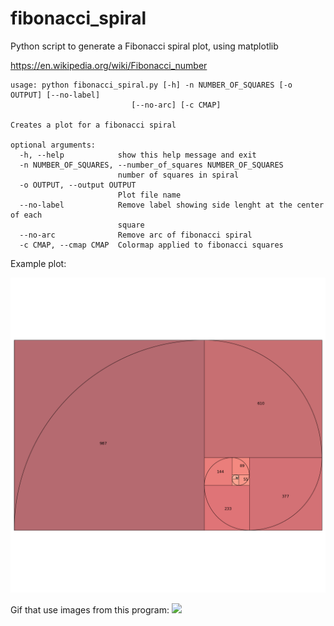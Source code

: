 # fibonacci_spiral

Python script to generate a Fibonacci spiral plot, using matplotlib

https://en.wikipedia.org/wiki/Fibonacci_number


```
usage: python fibonacci_spiral.py [-h] -n NUMBER_OF_SQUARES [-o OUTPUT] [--no-label]
                           [--no-arc] [-c CMAP]

Creates a plot for a fibonacci spiral

optional arguments:
  -h, --help            show this help message and exit
  -n NUMBER_OF_SQUARES, --number_of_squares NUMBER_OF_SQUARES
                        number of squares in spiral
  -o OUTPUT, --output OUTPUT
                        Plot file name
  --no-label            Remove label showing side lenght at the center of each
                        square
  --no-arc              Remove arc of fibonacci spiral
  -c CMAP, --cmap CMAP  Colormap applied to fibonacci squares
```

Example plot:

![](./plot.png)

Gif that use images from this program:
![](https://media.giphy.com/media/stVWPM4WEuFCTd28R1/giphy.gif)
